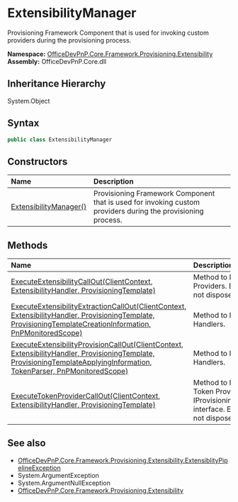 # ExtensibilityManager
Provisioning Framework Component that is used for invoking custom providers during the provisioning process.  

**Namespace:** [OfficeDevPnP.Core.Framework.Provisioning.Extensibility](OfficeDevPnP.Core.Framework.Provisioning.Extensibility.md)  
**Assembly:** OfficeDevPnP.Core.dll  
## Inheritance Hierarchy
System.Object  


## Syntax
```C#
public class ExtensibilityManager
```
## Constructors
|**Name**|**Description**|
|:-----|:-----|
| [ExtensibilityManager()](OfficeDevPnP.Core.Framework.Provisioning.Extensibility.ExtensibilityManager.ctor1.md) |  Provisioning Framework Component that is used for invoking custom providers during the provisioning process. 
## Methods
|**Name**|**Description**|
|:-----|:-----|
| [ExecuteExtensibilityCallOut(ClientContext, ExtensibilityHandler, ProvisioningTemplate)](OfficeDevPnP.Core.Framework.Provisioning.Extensibility.ExtensibilityManager.36a5e1b4.md) | Method to Invoke Custom Provisioning Providers. Ensure the ClientContext is not disposed in the custom provider.
| [ExecuteExtensibilityExtractionCallOut(ClientContext, ExtensibilityHandler, ProvisioningTemplate, ProvisioningTemplateCreationInformation, PnPMonitoredScope)](OfficeDevPnP.Core.Framework.Provisioning.Extensibility.ExtensibilityManager.44bd95c4.md) | Method to Invoke Custom Extraction Handlers.
| [ExecuteExtensibilityProvisionCallOut(ClientContext, ExtensibilityHandler, ProvisioningTemplate, ProvisioningTemplateApplyingInformation, TokenParser, PnPMonitoredScope)](OfficeDevPnP.Core.Framework.Provisioning.Extensibility.ExtensibilityManager.2db05b82.md) | Method to Invoke Custom Provisioning Handlers.
| [ExecuteTokenProviderCallOut(ClientContext, ExtensibilityHandler, ProvisioningTemplate)](OfficeDevPnP.Core.Framework.Provisioning.Extensibility.ExtensibilityManager.2865f124.md) | Method to Invoke Custom Provisioning Token Providers which implement the IProvisioningExtensibilityTokenProvider interface. Ensure the ClientContext is not disposed in the custom provider.
## See also
- [OfficeDevPnP.Core.Framework.Provisioning.Extensibility.ExtensiblityPipelineException](OfficeDevPnP.Core.Framework.Provisioning.Extensibility.ExtensiblityPipelineException.md)
- System.ArgumentException
- System.ArgumentNullException
- [OfficeDevPnP.Core.Framework.Provisioning.Extensibility](OfficeDevPnP.Core.Framework.Provisioning.Extensibility.md)
